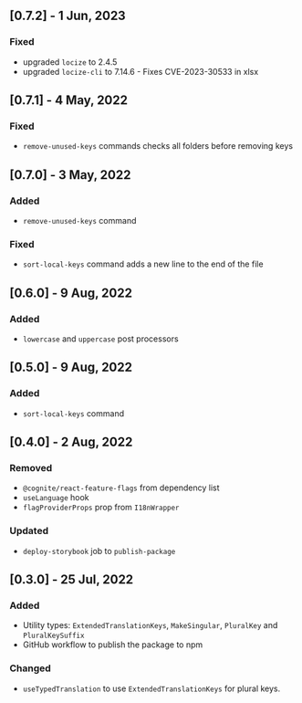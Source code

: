 ## [0.7.2] - 1 Jun, 2023

### Fixed

- upgraded `locize` to 2.4.5
- upgraded `locize-cli` to 7.14.6 - Fixes CVE-2023-30533 in xlsx

## [0.7.1] - 4 May, 2022

### Fixed

- `remove-unused-keys` commands checks all folders before removing keys

## [0.7.0] - 3 May, 2022

### Added

- `remove-unused-keys` command

### Fixed

- `sort-local-keys` command adds a new line to the end of the file

## [0.6.0] - 9 Aug, 2022

### Added

- `lowercase` and `uppercase` post processors

## [0.5.0] - 9 Aug, 2022

### Added

- `sort-local-keys` command

## [0.4.0] - 2 Aug, 2022

### Removed

- `@cognite/react-feature-flags` from dependency list
- `useLanguage` hook
- `flagProviderProps` prop from `I18nWrapper`

### Updated

- `deploy-storybook` job to `publish-package`

## [0.3.0] - 25 Jul, 2022

### Added

- Utility types: `ExtendedTranslationKeys`, `MakeSingular`, `PluralKey` and `PluralKeySuffix`
- GitHub workflow to publish the package to npm

### Changed

- `useTypedTranslation` to use `ExtendedTranslationKeys` for plural keys.
